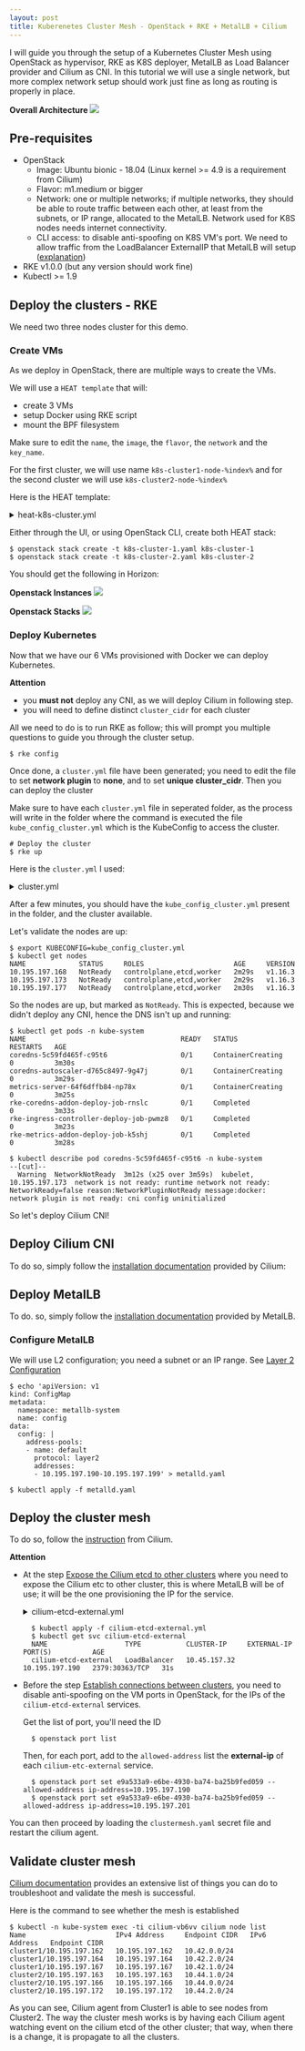 ```yaml
---
layout: post
title: Kuberenetes Cluster Mesh - OpenStack + RKE + MetalLB + Cilium
---
```


I will guide you through the setup of a Kubernetes Cluster Mesh using OpenStack as hypervisor, RKE as K8S deployer, MetalLB as Load Balancer provider and Cilium as CNI.
In this tutorial we will use a single network, but more complex network setup should work just fine as long as routing is properly in place.

**Overall Architecture**
![](https://raw.githubusercontent.com/adetalhouet/adetalhouet.github.io/master/images/2020-01-05-Kuberenetes_Cluster_Mesh/clustermesh.png)


## Pre-requisites
* OpenStack
	* Image: Ubuntu bionic - 18.04 (Linux kernel >= 4.9 is a requirement from Cilium)
	* Flavor: m1.medium or bigger
	* Network: one or multiple networks; if multiple networks, they should be able to route traffic between each other, at least from the subnets, or IP range, allocated to the MetalLB. Network used for K8S nodes needs internet connectivity.
	* CLI access: to disable anti-spoofing on K8S VM's port. We need to allow traffic from the LoadBalancer ExternalIP that MetalLB will setup ([explanation](https://MetalLB.universe.tf/installation/clouds/#MetalLB-on-openstack))
* RKE v1.0.0 (but any version  should  work fine)
* Kubectl >= 1.9


## Deploy the clusters - RKE
We need two three nodes cluster for this demo. 

### Create VMs
As we deploy in OpenStack, there are multiple ways to create the VMs.

We will use a `HEAT template` that will:
* create 3 VMs
* setup Docker using RKE script
* mount the BPF filesystem

Make sure to edit the `name`,  the `image`, the `flavor`, the `network` and the `key_name`.

For the first cluster, we will use name `k8s-cluster1-node-%index%` and for the second cluster we will use `k8s-cluster2-node-%index%`

Here is the HEAT template:

<details>
<summary>heat-k8s-cluster.yml</summary>

    heat_template_version: 2015-04-30
    
    resources:
      k8s-cluster1:
        type: OS::Heat::ResourceGroup
        properties:
          count: 3
          resource_def:
            type: OS::Nova::Server
            properties:
              name: k8s-cluster1-node-%index%
              flavor: m1.medium
              image: bionic-18.04
              networks:
                - network: vlan197_net
              key_name: adetalhouet
              security_groups:
                - default
              user_data: |
                   #!/bin/sh
                   # setup docker
                   sudo apt update -y
                   curl https://releases.rancher.com/install-docker/18.09.sh | sh
                   sudo usermod -aG docker ubuntu
                   # Add BPF as mount for Cilium
                   sudo echo "bpffs                      /sys/fs/bpf             bpf     defaults 0 0" >> /etc/fstab
                   sudo mount /sys/fs/bpffs
</details>

Either through the  UI, or using OpenStack CLI, create both HEAT stack:

    $ openstack stack create -t k8s-cluster-1.yaml k8s-cluster-1
    $ openstack stack create -t k8s-cluster-2.yaml k8s-cluster-2

You should get the following in Horizon:

**Openstack Instances**
![](https://raw.githubusercontent.com/adetalhouet/adetalhouet.github.io/master/images/2020-01-05-Kuberenetes_Cluster_Mesh/openstack-instances.png)

**Openstack Stacks**
![](https://raw.githubusercontent.com/adetalhouet/adetalhouet.github.io/master/images/2020-01-05-Kuberenetes_Cluster_Mesh/openstack-stacks.png)

### Deploy Kubernetes
Now that we have our 6 VMs provisioned with Docker we can deploy Kubernetes. 

**Attention**
* you **must not** deploy any CNI, as we will deploy Cilium in following step.
* you will need to define distinct `cluster_cidr` for each cluster


All we need to do is to run RKE as follow; this will prompt you multiple questions to guide you through the cluster setup.

    $ rke config

 
   Once done, a `cluster.yml` file have been generated; you need to edit the file to set **network plugin** to **none**, and to set **unique cluster_cidr**.  Then you can deploy the cluster
   
   Make sure to have each `cluster.yml` file in seperated folder, as the process will write in the folder where the command is executed the file `kube_config_cluster.yml` which is the KubeConfig to access the cluster.

    # Deploy the cluster
    $ rke up
Here is the `cluster.yml` I used:


<details>
<summary>cluster.yml</summary>

    nodes:
    - address: 10.195.197.165
      port: "22"
      internal_address: ""
      role:
      - controlplane
      - worker
      - etcd
      hostname_override: ""
      user: ubuntu
      docker_socket: /var/run/docker.sock
      ssh_key: ""
      ssh_key_path: ~/.ssh/id_rsa
      ssh_cert: ""
      ssh_cert_path: ""
      labels: {}
      taints: []
    - address: 10.195.197.175
      port: "22"
      internal_address: ""
      role:
      - controlplane
      - worker
      - etcd
      hostname_override: ""
      user: ubuntu
      docker_socket: /var/run/docker.sock
      ssh_key: ""
      ssh_key_path: ~/.ssh/id_rsa
      ssh_cert: ""
      ssh_cert_path: ""
      labels: {}
      taints: []
    - address: 10.195.197.170
      port: "22"
      internal_address: ""
      role:
      - controlplane
      - worker
      - etcd
      hostname_override: ""
      user: ubuntu
      docker_socket: /var/run/docker.sock
      ssh_key: ""
      ssh_key_path: ~/.ssh/id_rsa
      ssh_cert: ""
      ssh_cert_path: ""
      labels: {}
      taints: []
    services:
      etcd:
        image: ""
        extra_args: {}
        extra_binds: []
        extra_env: []
        external_urls: []
        ca_cert: ""
        cert: ""
        key: ""
        path: ""
        uid: 0
        gid: 0
        snapshot: null
        retention: ""
        creation: ""
        backup_config: null
      kube-api:
        image: ""
        extra_args: {}
        extra_binds: []
        extra_env: []
        service_cluster_ip_range: 10.45.0.0/16
        service_node_port_range: ""
        pod_security_policy: false
        always_pull_images: false
        secrets_encryption_config: null
        audit_log: null
        admission_configuration: null
        event_rate_limit: null
      kube-controller:
        image: ""
        extra_args: {}
        extra_binds: []
        extra_env: []
        cluster_cidr: 10.44.0.0/16
        service_cluster_ip_range: 10.45.0.0/16
      scheduler:
        image: ""
        extra_args: {}
        extra_binds: []
        extra_env: []
      kubelet:
        image: ""
        extra_args: {}
        extra_binds: []
        extra_env: []
        cluster_domain: cluster.local
        infra_container_image: ""
        cluster_dns_server: 10.45.0.10
        fail_swap_on: false
        generate_serving_certificate: false
      kubeproxy:
        image: ""
        extra_args: {}
        extra_binds: []
        extra_env: []
    network:
      plugin: none
      options: {}
      node_selector: {}
    authentication:
      strategy: x509
      sans: []
      webhook: null
    addons: ""
    addons_include: []
    system_images:
      etcd: rancher/coreos-etcd:v3.3.15-rancher1
      alpine: rancher/rke-tools:v0.1.51
      nginx_proxy: rancher/rke-tools:v0.1.51
      cert_downloader: rancher/rke-tools:v0.1.51
      kubernetes_services_sidecar: rancher/rke-tools:v0.1.51
      kubedns: rancher/k8s-dns-kube-dns:1.15.0
      dnsmasq: rancher/k8s-dns-dnsmasq-nanny:1.15.0
      kubedns_sidecar: rancher/k8s-dns-sidecar:1.15.0
      kubedns_autoscaler: rancher/cluster-proportional-autoscaler:1.7.1
      coredns: rancher/coredns-coredns:1.6.2
      coredns_autoscaler: rancher/cluster-proportional-autoscaler:1.7.1
      kubernetes: rancher/hyperkube:v1.16.3-rancher1
      flannel: rancher/coreos-flannel:v0.11.0-rancher1
      flannel_cni: rancher/flannel-cni:v0.3.0-rancher5
      calico_node: rancher/calico-node:v3.8.1
      calico_cni: rancher/calico-cni:v3.8.1
      calico_controllers: rancher/calico-kube-controllers:v3.8.1
      calico_ctl: ""
      calico_flexvol: rancher/calico-pod2daemon-flexvol:v3.8.1
      canal_node: rancher/calico-node:v3.8.1
      canal_cni: rancher/calico-cni:v3.8.1
      canal_flannel: rancher/coreos-flannel:v0.11.0
      canal_flexvol: rancher/calico-pod2daemon-flexvol:v3.8.1
      weave_node: weaveworks/weave-kube:2.5.2
      weave_cni: weaveworks/weave-npc:2.5.2
      pod_infra_container: rancher/pause:3.1
      ingress: rancher/nginx-ingress-controller:nginx-0.25.1-rancher1
      ingress_backend: rancher/nginx-ingress-controller-defaultbackend:1.5-rancher1
      metrics_server: rancher/metrics-server:v0.3.4
      windows_pod_infra_container: rancher/kubelet-pause:v0.1.3
    ssh_key_path: ~/.ssh/id_rsa
    ssh_cert_path: ""
    ssh_agent_auth: false
    authorization:
      mode: rbac
      options: {}
    ignore_docker_version: false
    kubernetes_version: ""
    private_registries: []
    ingress:
      provider: ""
      options: {}
      node_selector: {}
      extra_args: {}
      dns_policy: ""
      extra_envs: []
      extra_volumes: []
      extra_volume_mounts: []
    cluster_name: ""
    cloud_provider:
      name: ""
    prefix_path: ""
    addon_job_timeout: 0
    bastion_host:
      address: ""
      port: ""
      user: ""
      ssh_key: ""
      ssh_key_path: ""
      ssh_cert: ""
      ssh_cert_path: ""
    monitoring:
      provider: ""
      options: {}
      node_selector: {}
    restore:
      restore: false
      snapshot_name: ""
    dns: null
</details>

After a few minutes, you should have the `kube_config_cluster.yml` present in the folder, and the cluster available.

Let's validate the nodes are up:

    $ export KUBECONFIG=kube_config_cluster.yml
    $ kubectl get nodes
    NAME             STATUS     ROLES                      AGE     VERSION
    10.195.197.168   NotReady   controlplane,etcd,worker   2m29s   v1.16.3
    10.195.197.173   NotReady   controlplane,etcd,worker   2m29s   v1.16.3
    10.195.197.177   NotReady   controlplane,etcd,worker   2m30s   v1.16.3

So the nodes are up, but marked as `NotReady`. This is expected, because we didn't deploy any CNI, hence the DNS isn't up and running:

    $ kubectl get pods -n kube-system
    NAME                                      READY   STATUS              RESTARTS   AGE
    coredns-5c59fd465f-c95t6                  0/1     ContainerCreating   0          3m30s
    coredns-autoscaler-d765c8497-9g47j        0/1     ContainerCreating   0          3m29s
    metrics-server-64f6dffb84-np78x           0/1     ContainerCreating   0          3m25s
    rke-coredns-addon-deploy-job-rnslc        0/1     Completed           0          3m33s
    rke-ingress-controller-deploy-job-pwmz8   0/1     Completed           0          3m23s
    rke-metrics-addon-deploy-job-k5shj        0/1     Completed           0          3m28s

    $ kubectl describe pod coredns-5c59fd465f-c95t6 -n kube-system
    --[cut]--
      Warning  NetworkNotReady  3m12s (x25 over 3m59s)  kubelet, 10.195.197.173  network is not ready: runtime network not ready: NetworkReady=false reason:NetworkPluginNotReady message:docker: network plugin is not ready: cni config uninitialized

So let's deploy Cilium CNI!

## Deploy Cilium CNI
To do so, simply follow the [installation documentation](https://docs.cilium.io/en/v1.6/gettingstarted/k8s-install-etcd-operator/#k8s-install-etcd-operator) provided by Cilium: 

## Deploy MetalLB
To do. so, simply follow the [installation documentation](https://MetalLB.universe.tf/installation/#installation-by-manifest) provided by MetalLB.

### Configure MetalLB
We will use L2 configuration; you need a subnet or an IP range. See [Layer 2 Configuration](https://MetalLB.universe.tf/configuration/)

    $ echo 'apiVersion: v1
    kind: ConfigMap
    metadata:
      namespace: metallb-system
      name: config
    data:
      config: |
        address-pools:
        - name: default
          protocol: layer2
          addresses:
          - 10.195.197.190-10.195.197.199' > metalld.yaml

    $ kubectl apply -f metalld.yaml

## Deploy the cluster mesh
To do so, follow the [instruction](https://docs.cilium.io/en/v1.6/gettingstarted/clustermesh/) from Cilium.

**Attention**
* At the step [Expose the Cilium etcd to other clusters](https://docs.cilium.io/en/v1.6/gettingstarted/clustermesh/) where you need to expose the Cilium etc to other cluster, this is where MetalLB will be of use; it will be the one provisioning the IP for the service.

    <details>
      <summary>cilium-etcd-external.yml</summary>

        apiVersion: v1
        kind: Service
        metadata:
          name: cilium-etcd-external
          namespace: kube-system
        spec:
          ports:
          - port: 2379
          selector:
            app: etcd
            etcd_cluster: cilium-etcd
            io.cilium/app: etcd-operator
          type: LoadBalancer
    </details>

        $ kubectl apply -f cilium-etcd-external.yml
        $ kubectl get svc cilium-etcd-external
        NAME                   TYPE           CLUSTER-IP     EXTERNAL-IP      PORT(S)          AGE
        cilium-etcd-external   LoadBalancer   10.45.157.32   10.195.197.190   2379:30363/TCP   31s
* Before the step [Establish connections between clusters](https://docs.cilium.io/en/v1.6/gettingstarted/clustermesh/#establish-connections-between-clusters), you need to disable anti-spoofing on the VM ports in OpenStack, for the IPs of the `cilium-etcd-external` services.

    Get the list of port, you'll need the ID

        $ openstack port list

    Then, for each port,  add to the `allowed-address` list the **external-ip** of each `cilium-etc-external` service.

        $ openstack port set e9a533a9-e6be-4930-ba74-ba25b9fed059 --allowed-address ip-address=10.195.197.190
        $ openstack port set e9a533a9-e6be-4930-ba74-ba25b9fed059 --allowed-address ip-address=10.195.197.201

You can then proceed by loading the `clustermesh.yaml` secret file and restart the cilium agent.

## Validate cluster mesh

[Cilium documentation](https://docs.cilium.io/en/v1.6/gettingstarted/clustermesh/#test-pod-connectivity-between-clusters) provides an extensive list of things you can do to troubleshoot and validate the mesh is successful.

Here is the command to see whether the mesh is established

    $ kubectl -n kube-system exec -ti cilium-vb6vv cilium node list
    Name                      IPv4 Address     Endpoint CIDR   IPv6 Address   Endpoint CIDR
    cluster1/10.195.197.162   10.195.197.162   10.42.0.0/24
    cluster1/10.195.197.164   10.195.197.164   10.42.2.0/24
    cluster1/10.195.197.167   10.195.197.167   10.42.1.0/24
    cluster2/10.195.197.163   10.195.197.163   10.44.1.0/24
    cluster2/10.195.197.166   10.195.197.166   10.44.0.0/24
    cluster2/10.195.197.172   10.195.197.172   10.44.2.0/24

As you can see, Cilium agent from Cluster1 is able to see nodes from Cluster2.
The way the cluster mesh works is by having each Cilium agent watching event on the cilium etcd of the other cluster; that way,  when there is a change, it is propagate to all the clusters.
